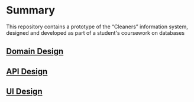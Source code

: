 # Summary

This repository contains a prototype of the “Cleaners” information system,
designed and developed as part of a student's coursework on databases


## [Domain Design](https://github.com/markdown-it/markdown-it-domain)

## [API Design](https://github.com/markdown-it/markdown-it-api)

## [UI Design](https://github.com/markdown-it/markdown-it-ui)

